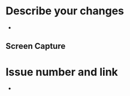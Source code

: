 <!-- (주석) 모두가 보는 게시물입니다. 다른 사람도 이해 할 수 있는 언어로 작성해주시길 바래요~ 바른 말 고운 말 쓰라 이 말이야!

# Pull-Request 생성 전 체크리스트(꼭 한번 읽어주세요!!)
  1. 이슈 이름은 다른 사람도 이해할 수 있나요?
  2. 리뷰가 필요한 사람(Reviewers)을 추가했나요?
  3. 이슈 책임자(Assignees)를 추가했나요?
  4. 제목 가장 좌측에 해당 pull-request의 성향을 잘 나타내는 키워드가 있나요? 아래는 예시입니다! 복사해서 사용하세요!
    - [Feat]
    - [Docs]
    - [Chore]
    - [Refactor]
    - [Fix]
  5. Labels에는 해당 이슈의 성향을 잘 나타내나요?
  6. npm run build 명령을 모든 커밋 이후에 실행했나요?
 -->
# Describe your changes
- 

## Screen Capture

# Issue number and link
- 
